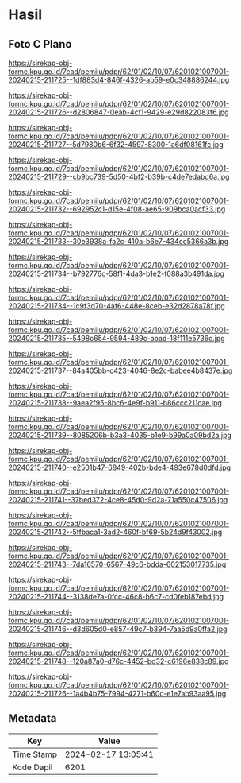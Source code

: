 # Hasil

## Foto C Plano

https://sirekap-obj-formc.kpu.go.id/7cad/pemilu/pdpr/62/01/02/10/07/6201021007001-20240215-211725--1df883d4-846f-4326-ab59-e0c348886244.jpg

https://sirekap-obj-formc.kpu.go.id/7cad/pemilu/pdpr/62/01/02/10/07/6201021007001-20240215-211726--d2806847-0eab-4cf1-9429-e29d822083f6.jpg

https://sirekap-obj-formc.kpu.go.id/7cad/pemilu/pdpr/62/01/02/10/07/6201021007001-20240215-211727--5d7980b6-6f32-4597-8300-1a6df08161fc.jpg

https://sirekap-obj-formc.kpu.go.id/7cad/pemilu/pdpr/62/01/02/10/07/6201021007001-20240215-211729--cb9bc739-5d50-4bf2-b39b-c4de7edabd6a.jpg

https://sirekap-obj-formc.kpu.go.id/7cad/pemilu/pdpr/62/01/02/10/07/6201021007001-20240215-211732--692952c1-d15e-4f08-ae65-909bca0acf33.jpg

https://sirekap-obj-formc.kpu.go.id/7cad/pemilu/pdpr/62/01/02/10/07/6201021007001-20240215-211733--30e3938a-fa2c-410a-b6e7-434cc5366a3b.jpg

https://sirekap-obj-formc.kpu.go.id/7cad/pemilu/pdpr/62/01/02/10/07/6201021007001-20240215-211734--b792776c-58f1-4da3-b1e2-f088a3b491da.jpg

https://sirekap-obj-formc.kpu.go.id/7cad/pemilu/pdpr/62/01/02/10/07/6201021007001-20240215-211734--1c9f3d70-4af6-448e-8ceb-e32d2878a78f.jpg

https://sirekap-obj-formc.kpu.go.id/7cad/pemilu/pdpr/62/01/02/10/07/6201021007001-20240215-211735--5498c654-9594-489c-abad-18f111e5736c.jpg

https://sirekap-obj-formc.kpu.go.id/7cad/pemilu/pdpr/62/01/02/10/07/6201021007001-20240215-211737--84a405bb-c423-4046-8e2c-babee4b8437e.jpg

https://sirekap-obj-formc.kpu.go.id/7cad/pemilu/pdpr/62/01/02/10/07/6201021007001-20240215-211738--9aea2f95-8bc6-4e9f-b911-b86ccc211cae.jpg

https://sirekap-obj-formc.kpu.go.id/7cad/pemilu/pdpr/62/01/02/10/07/6201021007001-20240215-211739--8085206b-b3a3-4035-b1e9-b99a0a09bd2a.jpg

https://sirekap-obj-formc.kpu.go.id/7cad/pemilu/pdpr/62/01/02/10/07/6201021007001-20240215-211740--e2501b47-6849-402b-bde4-493e678d0dfd.jpg

https://sirekap-obj-formc.kpu.go.id/7cad/pemilu/pdpr/62/01/02/10/07/6201021007001-20240215-211741--37bed372-4ce8-45d0-9d2a-71a550c47506.jpg

https://sirekap-obj-formc.kpu.go.id/7cad/pemilu/pdpr/62/01/02/10/07/6201021007001-20240215-211742--5ffbaca1-3ad2-460f-bf69-5b24d9f43002.jpg

https://sirekap-obj-formc.kpu.go.id/7cad/pemilu/pdpr/62/01/02/10/07/6201021007001-20240215-211743--7da16570-6567-49c6-bdda-602153017735.jpg

https://sirekap-obj-formc.kpu.go.id/7cad/pemilu/pdpr/62/01/02/10/07/6201021007001-20240215-211744--3138de7a-0fcc-46c8-b6c7-cd0feb187ebd.jpg

https://sirekap-obj-formc.kpu.go.id/7cad/pemilu/pdpr/62/01/02/10/07/6201021007001-20240215-211746--d3d605d0-e857-49c7-b394-7aa5d9a0ffa2.jpg

https://sirekap-obj-formc.kpu.go.id/7cad/pemilu/pdpr/62/01/02/10/07/6201021007001-20240215-211748--120a87a0-d76c-4452-bd32-c6196e838c89.jpg

https://sirekap-obj-formc.kpu.go.id/7cad/pemilu/pdpr/62/01/02/10/07/6201021007001-20240215-211726--1a4b4b75-7994-4271-b60c-e1e7ab93aa95.jpg


## Metadata

| Key        | Value               |
| ---------- | ------------------- |
| Time Stamp | 2024-02-17 13:05:41 |
| Kode Dapil | 6201                |



